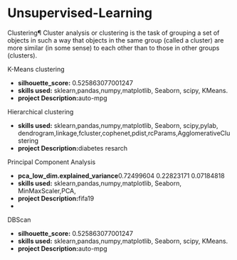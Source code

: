 #  Unsupervised-Learning

Clustering¶ Cluster analysis or clustering is the task of grouping a set of objects in such a way that objects in the same group (called a cluster) are more similar (in some sense) to each other than to those in other groups (clusters).

K-Means clustering
- <b>silhouette_score:</b> 0.525863077001247
- <b>skills used:</b> sklearn,pandas,numpy,matplotlib, Seaborn, scipy, KMeans.
- <b>project Description:</b>auto-mpg

 Hierarchical clustering
 
 
- <b>skills used:</b> sklearn,pandas,numpy,matplotlib, Seaborn, scipy,pylab, dendrogram,linkage,fcluster,cophenet,pdist,rcParams,AgglomerativeClustering
- <b>project Description:</b>diabetes resarch 

Principal Component Analysis

- <b>pca_low_dim.explained_variance</b>0.72499604 0.22823171 0.07184818
- <b>skills used:</b> sklearn,pandas,numpy,matplotlib, Seaborn, MinMaxScaler,PCA,
- <b>project Description:</b>fifa19
- 
 DBScan 
 
 - <b>silhouette_score:</b> 0.525863077001247
- <b>skills used:</b> sklearn,pandas,numpy,matplotlib, Seaborn, scipy, KMeans.
- <b>project Description:</b>auto-mpg
